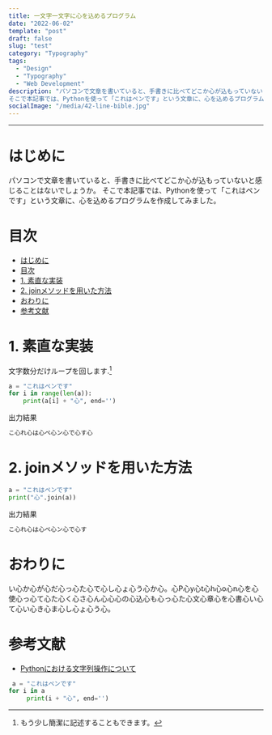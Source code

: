 ```yaml
---
title: 一文字一文字に心を込めるプログラム
date: "2022-06-02"
template: "post"
draft: false
slug: "test"
category: "Typography"
tags:
  - "Design"
  - "Typography"
  - "Web Development"
description: "パソコンで文章を書いていると、手書きに比べてどこか心が込もっていないと感じることはないでしょうか。
そこで本記事では、Pythonを使って「これはペンです」という文章に、心を込めるプログラムを作成してみました。"
socialImage: "/media/42-line-bible.jpg"
---
```


---

# はじめに

パソコンで文章を書いていると、手書きに比べてどこか心が込もっていないと感じることはないでしょうか。
そこで本記事では、Pythonを使って「これはペンです」という文章に、心を込めるプログラムを作成してみました。

# 目次

- [はじめに](#はじめに)
- [目次](#目次)
- [1. 素直な実装](#1-素直な実装)
- [2. joinメソッドを用いた方法](#2-joinメソッドを用いた方法)
- [おわりに](#おわりに)
- [参考文献](#参考文献)





# 1. 素直な実装

文字数分だけループを回します.[^1]

```python
a = "これはペンです"
for i in range(len(a)):
    print(a[i] + "心", end='')
```

出力結果

```txt
こ心れ心は心ペ心ン心で心す心
```

# 2. joinメソッドを用いた方法

```python
a = "これはペンです"
print("心".join(a))
```

出力結果

```txt
こ心れ心は心ペ心ン心で心す
```

# おわりに

い心か心が心だ心っ心た心で心し心ょ心う心か心。心P心y心t心h心o心n心を心使心っ心て心た心く心さ心ん心心心の心込心も心っ心た心文心章心を心書心い心て心い心き心ま心し心ょ心う心。


# 参考文献

- [Pythonにおける文字列操作について](https://bigdata-tools.com/python-string/)

[^1]: もう少し簡潔に記述することもできます。

 ```python
  a = "これはペンです"
 for i in a
      print(i + "心", end='')
 ```